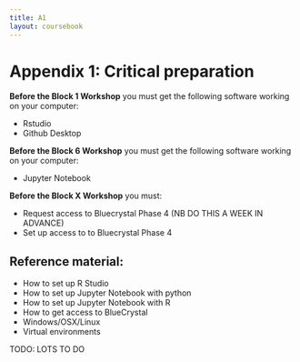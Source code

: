 ```yaml
---
title: A1 
layout: coursebook
---
```


# Appendix 1: Critical preparation

**Before the Block 1 Workshop** you must get the following software working on your computer:

* Rstudio
* Github Desktop

**Before the Block 6 Workshop** you must get the following software working on your computer:

* Jupyter Notebook

**Before the Block X Workshop** you must:

* Request access to Bluecrystal Phase 4 (NB DO THIS A WEEK IN ADVANCE)
* Set up access to to Bluecrystal Phase 4

## Reference material:

* How to set up R Studio
* How to set up Jupyter Notebook with python
* How to set up Jupyter Notebook with R
* How to get access to BlueCrystal
* Windows/OSX/Linux
* Virtual environments

TODO: LOTS TO DO

